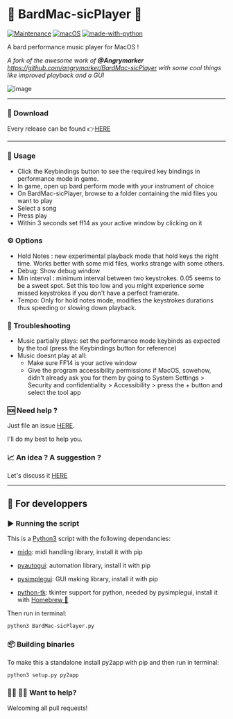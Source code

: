 # 🎵 BardMac-sicPlayer 🍎

[![Maintenance](https://img.shields.io/badge/Maintained%3F-yes-green.svg)](https://GitHub.com/realAbitbol/BardMac-sicPlayer/graphs/commit-activity) [![macOS](https://svgshare.com/i/ZjP.svg)](https://svgshare.com/i/ZjP.svg) [![made-with-python](https://img.shields.io/badge/Made%20with-Python-1f425f.svg)](https://www.python.org/)

A bard performance music player for MacOS !

*A fork of the awesome work of **@Angrymarker** https://github.com/angrymarker/BardMac-sicPlayer with some cool things like improved playback and a GUI*

![image](https://user-images.githubusercontent.com/73762857/143688878-c73c6488-fa56-4fa2-85b0-674b670c245b.png)

---

### 💾 Download

Every release can be found 👉[HERE](https://github.com/realAbitbol/BardMac-sicPlayer/releases)

---

### 🎹 Usage
- Click the Keybindings button to see the required key bindings in performance mode in game.
- In game, open up bard perform mode with your instrument of choice
- On BardMac-sicPlayer, browse to a folder containing the mid files you want to play
- Select a song
- Press play
- Within 3 seconds set ff14 as your active window by clicking on it

### ⚙️ Options
- Hold Notes : new experimental playback mode that hold keys the right time. Works better with some mid files, works strange with some others.
- Debug: Show debug window
- Min interval : minimum interval between two keystrokes. 0.05 seems to be a sweet spot. Set this too low and you might experience some missed keystrokes if you don't have a perfect framerate.
- Tempo: Only for hold notes mode, modifies the keystrokes durations thus speeding or slowing down playback.

### 🔧 Troubleshooting
- Music partially plays: set the performance mode keybinds as expected by the tool (press the Keybindings button for reference)
- Music doesnt play at all:
  - Make sure FF14 is your active window
  - Give the program accessibility permissions if MacOS, sowehow, didn't already ask you for them by going to System Settings > Security and confidentiality > Accessibility > press the + button and select the tool app
 
 ### 🆘 Need help ?
 
 Just file an issue [HERE](https://github.com/realAbitbol/BardMac-sicPlayer/issues).

 I'll do my best to help you.
 
 ### 📈 An idea ? A suggestion ?
 
 Let's discuss it [HERE](https://github.com/realAbitbol/BardMac-sicPlayer/discussions)

---

## 🤖 For developpers

### ▶️ Running the script

This is a [Python3](https://www.python.org/downloads/) script with the following dependancies:
- [mido](https://pypi.org/project/mido/): midi handling library, install it with pip

- [pyautogui](https://pypi.org/project/PyAutoGUI/): automation library, install it with pip 

- [pysimplegui](https://pypi.org/project/PySimpleGUI/): GUI making library, install it with pip

- [python-tk](https://formulae.brew.sh/formula/python-tk@3.9): tkinter support for python, needed by pysimplegui, install it with [Homebrew 🍺](https://brew.sh/)

Then run in terminal:

```bash
python3 BardMac-sicPlayer.py
```

### 📦 Building binaries

To make this a standalone install py2app with pip and then run in terminal:
```bash
python3 setup.py py2app
```  

### 🧑‍💻 👩‍💻 Want to help?

Welcoming all pull requests!
